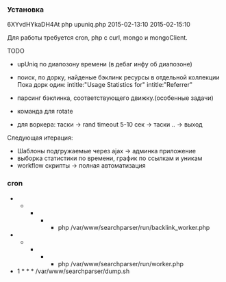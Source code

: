 ### Установка

6XYvdHYkaDH4At
php upuniq.php 2015-02-13:10 2015-02-15:10

Для работы требуется cron, php с curl, mongo и mongoClient.

TODO

* upUniq по диапозону времени (в дебаг инфу об диапозоне)

* поиск, по дорку, найденые бэклинк ресурсы в отдельной коллекции
Пока дорк один:
intitle:"Usage Statistics for" intitle:"Referrer"
* парсинг бэклинка, соответствующего движку.(особенные задачи)
* команда для rotate
* для воркера: таски -> rand timeout 5-10 сек -> таски .. -> выход

Следующая итерация:
* Шаблоны подгружаемые через ajax -> админка приложение
* выборка статистики по времени, график по ссылкам и уникам
* workflow скрипты -> полная автоматизация

### cron

* * * * * php /var/www/searchparser/run/backlink_worker.php
* * * * * php /var/www/searchparser/run/worker.php
* 1 * * * /var/www/searchparser/dump.sh
